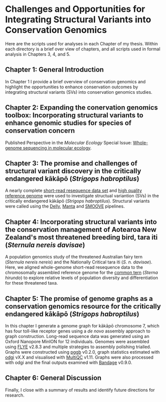 # Challenges and Opportunities for Integrating Structural Variants into Conservation Genomics
Here are the scripts used for analyses in each Chapter of my thesis. Within each directory is a brief over view of chapters, and all scripts used in formal analysis in Chapters 3, 4, and 5. 

## Chapter 1: General Introduction
In Chapter 1 I provide a brief overview of conservation genomics and highlight the opportunities to enhance conservation outcomes by integrating structural variants (SVs) into conservation genomics studies. 

## Chapter 2: Expanding the conervation genomics toolbox: Incorporating structural variants to enhance genomic studies for species of conservation concern
Published Perspective in the *Molecular Ecology* Special Issue: [Whole-genome sequencing in molecular ecology](https://onlinelibrary.wiley.com/doi/full/10.1111/mec.16141).

## Chapter 3: The promise and challenges of structural variant discovery in the critically endangered kākāpō (*Strigops habroptilus*)
A nearly complete [short-read resequence data set](https://www.doc.govt.nz/our-work/kakapo-recovery/what-we-do/research-for-the-future/kakapo125-gene-sequencing/) and [high quality reference genome](https://vgp.github.io/genomeark/Strigops_habroptilus/) were used to investigate structual variantion (SVs) in the critically endangered kākāpō (*Strigops habroptilus*). Structural variants were called using the [Delly](https://github.com/dellytools/delly), [Manta](https://github.com/Illumina/manta) and [SMOOVE](https://github.com/brentp/smoove) pipelines.

## Chapter 4: Incorporating structural variants into the conservation management of Aotearoa New Zealand's most threatened breeding bird, tara iti (*Sternula nereis davisae*)
A population genomics study of the threatened Australian fairy tern (*Sternula nereis nereis*) and the Nationally Critical tara iti (*S. n. davisae*). Here, we aligned whole-genome short-read resequence data to the chromosomally assembled reference genome for the [common tern](https://vgp.github.io/genomeark/Sterna_hirundo/) (*Sterna hirundo*) to explore relative levels of population diversity and differentiation for these threatened taxa.

## Chapter 5: The promise of genome graphs as a conservation genomics resource for the critically endangered kākāpō (*Strigops habroptilus*)
In this chapter I generate a genome graph for kākāpō chromosome 7, which has four toll-like receptor genes using a *de novo* assembly approach to graph construction. Long-read sequence data was generated using an Oxford Nanopore MinION for 12 individuals. Genomes were assembled using [FLYE](https://github.com/fenderglass/Flye) v2.8.3 and multiple strategies to assembly polishing trialled. Graphs were constructed using [pggb](https://github.com/pangenome/pggb) v0.2.0, graph statistics estimated with [odgi](https://github.com/pangenome/odgi) vX.X and visualised with [MultiQC](https://github.com/ewels/MultiQC) v1.11. Graphs were also processed with odgi and the final outputs examined with [Bandage](https://rrwick.github.io/Bandage/) v0.9.0.

## Chapter 6: General Discussion
Finally, I close with a summary of results and identify future directions for research.